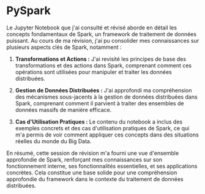 # PySpark

Le Jupyter Notebook que j'ai consulté et révisé aborde en détail les concepts fondamentaux de Spark, un framework de traitement de données puissant. Au cours de ma révision, j'ai pu consolider mes connaissances sur plusieurs aspects clés de Spark, notamment :

1. **Transformations et Actions :** J'ai revisité les principes de base des transformations et des actions dans Spark, comprenant comment ces opérations sont utilisées pour manipuler et traiter les données distribuées.

2. **Gestion de Données Distribuées :** J'ai approfondi ma compréhension des mécanismes sous-jacents à la gestion de données distribuées dans Spark, comprenant comment il parvient à traiter des ensembles de données massifs de manière efficace.

3. **Cas d'Utilisation Pratiques :** Le contenu du notebook a inclus des exemples concrets et des cas d'utilisation pratiques de Spark, ce qui m'a permis de voir comment appliquer ces concepts dans des situations réelles du monde du Big Data.

En résumé, cette session de révision m'a fourni une vue d'ensemble approfondie de Spark, renforçant mes connaissances sur son fonctionnement interne, ses fonctionnalités essentielles, et ses applications concrètes. Cela constitue une base solide pour une compréhension approfondie du framework dans le contexte du traitement de données distribuées.
